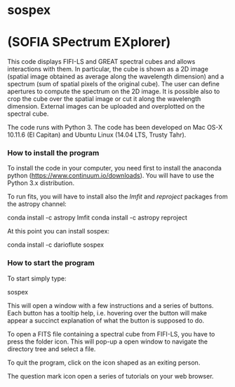 # sospex

# (SOFIA SPectrum EXplorer)

This code displays FIFI-LS and GREAT spectral cubes and allows interactions with them.
In particular, the cube is shown as a 2D image (spatial image obtained as
average along the wavelength dimension) and a spectrum (sum of spatial pixels
of the original cube).
The user can define apertures to compute the spectrum on the 2D image.
It is possible also to crop the cube over the spatial image or cut it along
the wavelength dimension.
External images can be uploaded and overplotted on the spectral cube.

The code runs with Python 3.
The code has been developed on Mac OS-X 10.11.6 (El Capitan) and Ubuntu Linux (14.04 LTS, Trusty Tahr).

### How to install the program

To install the code in your computer, you need first to install the anaconda
python (https://www.continuum.io/downloads).
You will have to use the Python 3.x distribution.

To run fits, you will have to install also the *lmfit* and *reproject* packages from the astropy channel:

conda install -c astropy lmfit
conda install -c astropy reproject

At this point you can install sospex:

conda install -c darioflute sospex

### How to start the program

To start simply type:

sospex

This will open a window with a few instructions and a series of buttons.
Each button has a tooltip help, i.e. hovering over the button will make appear
a succinct explanation of what the button is supposed to do.

To open a FITS file containing a spectral cube from FIFI-LS, you have to
press the folder icon. This will pop-up a open window to navigate the directory
tree and select a file.

To quit the program, click on the icon shaped as an exiting person.

The question mark icon open a series of tutorials on your web browser.
